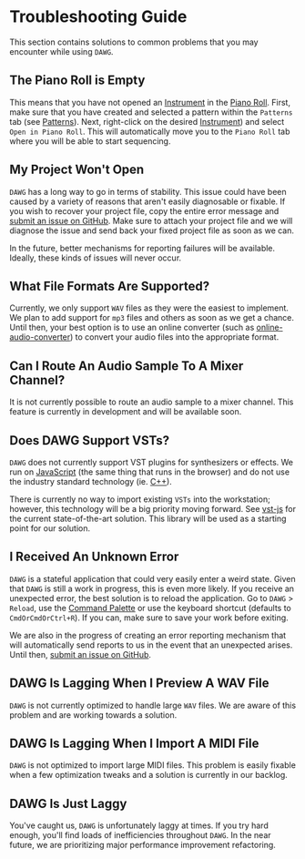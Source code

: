 # Troubleshooting Guide
This section contains solutions to common problems that you may encounter while using `DAWG`.

## The Piano Roll is Empty
This means that you have not opened an [Instrument](/guide/user_guide.html#instruments) in the [Piano Roll](/guide/user_guide.html#piano-roll). First, make sure that you have created and selected a pattern within the `Patterns` tab (see [Patterns](/guide/user_guide.html#patterns)). Next, right-click on the desired [Instrument](/guide/user_guide.html#instruments)) and select `Open in Piano Roll`. This will automatically move you to the `Piano Roll` tab where you will be able to start sequencing.

## My Project Won't Open
`DAWG` has a long way to go in terms of stability. This issue could have been caused by a variety of reasons that aren't easily diagnosable or fixable. If you wish to recover your project file, copy the entire error message and [submit an issue on GitHub](https://github.com/dawg/dawg/issues). Make sure to attach your project file and we will diagnose the issue and send back your fixed project file as soon as we can.

In the future, better mechanisms for reporting failures will be available. Ideally, these kinds of issues will never occur.

## What File Formats Are Supported?
Currently, we only support `WAV` files as they were the easiest to implement. We plan to add support for `mp3` files and others as soon as we get a chance. Until then, your best option is to use an online converter (such as [online-audio-converter](https://online-audio-converter.com/)) to convert your audio files into the appropriate format.

## Can I Route An Audio Sample To A Mixer Channel?
It is not currently possible to route an audio sample to a mixer channel. This feature is currently in development and will be available soon.

## Does DAWG Support VSTs?
`DAWG` does not currently support VST plugins for synthesizers or effects. We run on [JavaScript](https://en.wikipedia.org/wiki/JavaScript) (the same thing that runs in the browser) and do not use the industry standard technology (ie. [C++](https://en.wikipedia.org/wiki/C%2B%2B)).

There is currently no way to import existing `VSTs` into the workstation; however, this technology will be a big priority moving forward. See [vst-js](https://github.com/ramirezd42/vst-js) for the current state-of-the-art solution. This library will be used as a starting point for our solution.

## I Received An Unknown Error
`DAWG` is a stateful application that could very easily enter a weird state. Given that `DAWG` is still a work in progress, this is even more likely. If you receive an unexpected error, the best solution is to reload the application. Go to `DAWG` > `Reload`, use the [Command Palette](/guide/user_guide.html#command-palette) or use the keyboard shortcut (defaults to `CmdOrCmdOrCtrl+R`). If you can, make sure to save your work before exiting.

We are also in the progress of creating an error reporting mechanism that will automatically send reports to us in the event that an unexpected arises. Until then, [submit an issue on GitHub](https://github.com/dawg/dawg/issues).

## DAWG Is Lagging When I Preview A WAV File
`DAWG` is not currently optimized to handle large `WAV` files. We are aware of this problem and are working towards a solution.

## DAWG Is Lagging When I Import A MIDI File
`DAWG` is not optimized to import large MIDI files. This problem is easily fixable when a few optimization tweaks and a solution is currently in our backlog.

## DAWG Is Just Laggy
You've caught us, `DAWG` is unfortunately laggy at times. If you try hard enough, you'll find loads of inefficiencies throughout `DAWG`. In the near future, we are prioritizing major performance improvement refactoring.
